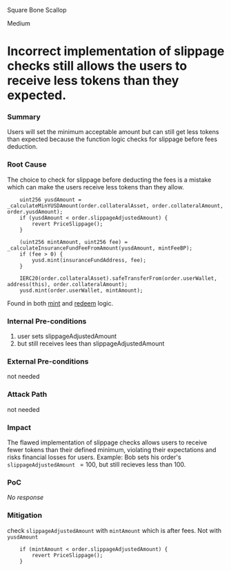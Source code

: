Square Bone Scallop

Medium

# Incorrect implementation of slippage checks still allows the users to receive less tokens than they expected.

### Summary

Users will set the minimum acceptable amount but can still get less tokens than expected because the function logic checks for slippage before fees deduction. 

### Root Cause

The choice to check for slippage before deducting the fees is a mistake which can make the users receive less tokens than they allow. 
```solidity
    uint256 yusdAmount = _calculateMinYUSDAmount(order.collateralAsset, order.collateralAmount, order.yusdAmount);
    if (yusdAmount < order.slippageAdjustedAmount) { 
        revert PriceSlippage();
    }

    (uint256 mintAmount, uint256 fee) = _calculateInsuranceFundFeeFromAmount(yusdAmount, mintFeeBP);
    if (fee > 0) {
        yusd.mint(insuranceFundAddress, fee);
    }

    IERC20(order.collateralAsset).safeTransferFrom(order.userWallet, address(this), order.collateralAmount);
    yusd.mint(order.userWallet, mintAmount);
```

Found in both [mint](https://github.com/sherlock-audit/2025-04-aegis-op-grant/blob/main/aegis-contracts/contracts/AegisMinting.sol#L255-L257) and [redeem](https://github.com/sherlock-audit/2025-04-aegis-op-grant/blob/main/aegis-contracts/contracts/AegisMinting.sol#L333) logic. 

### Internal Pre-conditions

1. user sets slippageAdjustedAmount
2.  but still receives lees than slippageAdjustedAmount 

### External Pre-conditions

not needed 

### Attack Path

not needed 

### Impact

The flawed implementation of slippage checks allows users to receive fewer tokens than their defined minimum, violating their expectations and risks financial losses for users. 
Example: Bob sets his order's ```slippageAdjustedAmount ``` = 100, but still recieves less than 100. 

### PoC

_No response_

### Mitigation

check ```slippageAdjustedAmount``` with ```mintAmount``` which is after fees. Not with ```yusdAmount```
```solidity 
    if (mintAmount < order.slippageAdjustedAmount) { 
        revert PriceSlippage();
    }
```